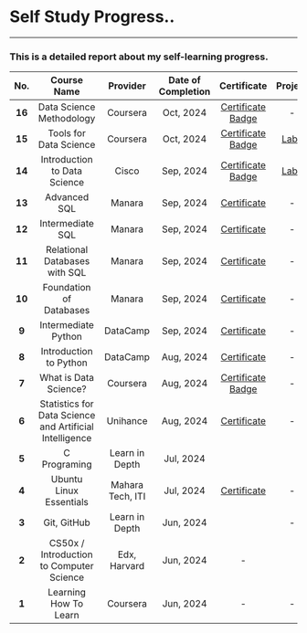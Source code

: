 # Self Study Progress..

---

### This is a detailed report about my self-learning progress.

| **No.** |                     **Course Name**                     |   **Provider**   | **Date of Completion** |                                                                               **Certificate**                                                                              |                                **Project**                               |
|:-------:|:-------------------------------------------------------:|:----------------:|:----------------------:|:--------------------------------------------------------------------------------------------------------------------------------------------------------------------------:|:------------------------------------------------------------------------:|
|  **16** |                 Data Science Methodology                |     Coursera     |        Oct, 2024       |         [Certificate](Certificates/Data_Science_Methodology_Certificate.pdf) [Badge](https://www.credly.com/badges/6dafe81f-b1d8-4ccb-ab43-dd4fcaea27a8/public_url)        |                                     -                                    |
|  **15** |                  Tools for Data Science                 |     Coursera     |        Oct, 2024       |          [Certificate](Certificates/Tools_for_Data_Science_Certificate.pdf) [Badge](https://www.credly.com/badges/5ec02987-f2e0-48ac-a476-3ef430492969/public_url)         |      [Labs](https://github.com/mahmoudkoutait/IBM_Data-Science.git)      |
|  **14** |               Introduction to Data Science              |       Cisco      |        Sep, 2024       | [Certificate](Certificates/Introduction_to_Data_Science_Badge20240927-7-alc552.pdf) [Badge](https://www.credly.com/badges/61edb1e9-d1ae-4aa1-817e-a806fd56b0e5/public_url) | [Labs](https://github.com/mahmoudkoutait/intro_to_data_science_labs.git) |
|  **13** |                       Advanced SQL                      |      Manara      |        Sep, 2024       |                                                          [Certificate](Certificates/Advanced_SQL_Certificate.pdf)                                                          |                                     -                                    |
|  **12** |                     Intermediate SQL                    |      Manara      |        Sep, 2024       |                                                        [Certificate](Certificates/Intermediate_sql_certificate.pdf)                                                        |                                     -                                    |
|  **11** |              Relational Databases with SQL              |      Manara      |        Sep, 2024       |                                                  [Certificate](Certificates/Relational_databases_with_sql_certificate.pdf)                                                 |                                     -                                    |
|  **10** |                 Foundation of Databases                 |      Manara      |        Sep, 2024       |                                                     [Certificate](Certificates/Foundation_of_databases_certificate.pdf)                                                    |                                     -                                    |
|  **9**  |                   Intermediate Python                   |     DataCamp     |        Sep, 2024       |                                                       [Certificate](Certificates/intermediate_python_certificate.pdf)                                                      |                                     -                                    |
|  **8**  |                  Introduction to Python                 |     DataCamp     |        Aug, 2024       |                                                     [Certificate](Certificates/introduction_to_python_certificate.pdf)                                                     |                                     -                                    |
|  **7**  |                  What is Data Science?                  |     Coursera     |        Aug, 2024       |           [Certificate](Certificates/What_is_Data_Science_Certifiate.pdf) [Badge](https://www.credly.com/badges/e9e49b86-34b5-4a38-8318-90add3250c7a/public_url)           |                                     -                                    |
|  **6**  | Statistics for Data Science and Artificial Intelligence |     Unihance     |        Aug, 2024       |                                                 [Certificate](Certificates/statistics_for_data_science_certificate_en.pdf)                                                 |                                     -                                    |
|  **5**  |                       C Programing                      |  Learn in Depth  |        Jul, 2024       |                                                                                                                                                                            |                                                                          |
|  **4**  |                 Ubuntu Linux Essentials                 | Mahara Tech, ITI |        Jul, 2024       |                                             [Certificate](Certificates/mlang_enCourse_Certificate_Enmlangmlang_ar___mlang.pdf)                                             |                                     -                                    |
|  **3**  |                       Git, GitHub                       |  Learn in Depth  |        Jun, 2024       |                                                                                                                                                                            |                                     -                                    |
|  **2**  |         CS50x / Introduction to Computer Science        |   Edx, Harvard   |        Jun, 2024       |                                                                                      -                                                                                     |                                                                          |
|  **1**  |                  Learning How To Learn                  |     Coursera     |        Jun, 2024       |                                                                                      -                                                                                     |                                     -                                    |